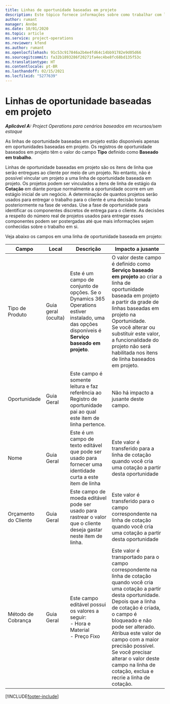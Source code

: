 ```yaml
---
title: Linhas de oportunidade baseadas em projeto
description: Este tópico fornece informações sobre como trabalhar com linhas de oportunidade baseadas em projeto.
author: rumant
manager: Annbe
ms.date: 10/01/2020
ms.topic: article
ms.service: project-operations
ms.reviewer: kfend
ms.author: rumant
ms.openlocfilehash: 91c53c917846a2b4e4fd64c14bb91782e9d05d66
ms.sourcegitcommit: fa32b1893286f20271fa4ec4be8fc68bd135f53c
ms.translationtype: HT
ms.contentlocale: pt-BR
ms.lasthandoff: 02/15/2021
ms.locfileid: "5277639"
---
```

# <a name="project-based-opportunity-lines"></a>Linhas de oportunidade baseadas em projeto

_**Aplicável A:** Project Operations para cenários baseados em recursos/sem estoque_


As linhas de oportunidade baseadas em projeto estão disponíveis apenas em oportunidades baseadas em projeto. Os registros de oportunidade baseados em projeto têm o valor do campo **Tipo** definido como **Baseado em trabalho**.

Linhas de oportunidade baseadas em projeto são os itens de linha que serão entregues ao cliente por meio de um projeto. No entanto, não é possível vincular um projeto a uma linha de oportunidade baseada em projeto. Os projetos podem ser vinculados a itens de linha de estágio da **Cotação** em diante porque normalmente a oportunidade ocorre em um estágio inicial de um negócio. A determinação de quantos projetos serão usados para entregar o trabalho para o cliente é uma decisão tomada posteriormente na fase de vendas. Use a fase de oportunidade para identificar os componentes discretos de entrega para o cliente. As decisões a respeito do número real de projetos usados para entregar esses componentes podem ser postergadas até que mais informações sejam conhecidas sobre o trabalho em si.

Veja abaixo os campos em uma linha de oportunidade baseada em projeto:

| **Campo** | **Local** | **Descrição** | **Impacto a jusante** |
| --- | --- | --- | --- |
| Tipo de Produto | Guia geral (oculta) | Este é um campo de conjunto de opções. Se o Dynamics 365 Operations estiver instalado, uma das opções disponíveis é **Serviço baseado em projeto**.  | O valor deste campo é definido como **Serviço baseado em projeto** ao criar a linha de oportunidade baseada em projeto a partir da grade de linhas baseadas em projeto na Oportunidade. <br> Se você alterar ou substituir este valor, a funcionalidade do projeto não será habilitada nos itens de linha baseados em projeto. |
| Oportunidade | Guia Geral | Este campo é somente leitura e faz referência ao Registro de oportunidade pai ao qual este item de linha pertence. | Não há impacto a jusante deste campo. |
| Nome | Guia Geral | Este é um campo de texto editável que pode ser usado para fornecer uma identidade curta a este item de linha | Este valor é transferido para a linha de cotação quando você cria uma cotação a partir desta oportunidade |
| Orçamento do Cliente | Guia Geral | Este campo de moeda editável pode ser usado para rastrear o valor que o cliente deseja gastar neste item de linha. | Este valor é transferido para o campo correspondente na linha de cotação quando você cria uma cotação a partir desta oportunidade |
| Método de Cobrança | Guia Geral | Este campo editável possui os valores a seguir:</br>- Hora e Material</br>- Preço Fixo | Este valor é transportado para o campo correspondente na linha de cotação quando você cria uma cotação a partir desta oportunidade. Depois que a linha de cotação é criada, o campo é bloqueado e não pode ser alterado. Atribua este valor de campo com a maior precisão possível. Se você precisar alterar o valor deste campo na linha de cotação, exclua e recrie a linha de cotação. |


[!INCLUDE[footer-include](../includes/footer-banner.md)]